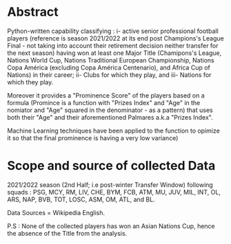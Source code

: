 # Abstract

Python-written capability classifying : 
i- active senior professional football players (reference is season 2021/2022 at its end post Champions's League Final - not taking into account their retirement decision neither transfer for the next season)  having won at least one Major Title (Chamipons's League, Nations World Cup, Nations Traditional European Championship, Nations Copa América (excluding Copa América Centenario), and Africa Cup of Nations) in their career;
ii- Clubs for which they play, and
iii- Nations for which they play.

Moreover it provides a "Prominence Score" of the players based on a formula (Promince is a function with "Prizes Index" and "Age" in the nomiator and "Age" squared in the denominator - as a pattern)  that uses both their "Age" and their aforementioned Palmares a.k.a "Prizes Index". 

Machine Learning techniques have been applied to the function to opimize it so that the final prominence is having a very low variance)
 
# Scope and source of collected Data 

2021/2022 season (2nd Half; i.e post-winter Transfer Window) following squads : PSG, MCY, RM, LIV, CHE, BYM, FCB, ATM, MU, JUV, MIL, INT, OL, ARS, NAP, BVB, TOT, LOSC, ASM, OM, ATL, and BL.         

Data Sources = Wikipedia English.


P.S : None of the collected players has won an Asian Nations Cup, hence the absence of the Title from the analysis.


